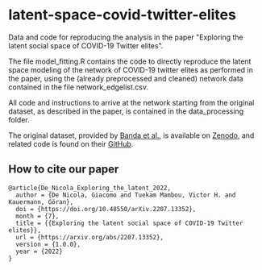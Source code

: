 # latent-space-covid-twitter-elites
Data and code for reproducing the analysis in the paper "Exploring the latent social space of COVID-19 Twitter elites".

The file model_fitting.R contains the code to directly reproduce the latent space modeling of the network of COVID-19 twitter elites as performed in the paper, using the (already preprocessed and cleaned) network data contained in the file network_edgelist.csv.

All code and instructions to arrive at the network starting from the original dataset, as described in the paper, is contained in the data_processing folder.

The original dataset, provided by [Banda et al.](https://www.mdpi.com/2673-3986/2/3/24), is available on [Zenodo](https://doi.org/10.5281/zenodo.3723939),
and related code is found on their [GitHub](https://github.com/thepanacealab/COVID19_twitter).

## How to cite our paper

```
@article{De_Nicola_Exploring_the_latent_2022,
  author = {De Nicola, Giacomo and Tuekam Mambou, Victor H. and Kauermann, Göran},
  doi = {https://doi.org/10.48550/arXiv.2207.13352},
  month = {7},
  title = {{Exploring the latent social space of COVID-19 Twitter elites}},
  url = {https://arxiv.org/abs/2207.13352},
  version = {1.0.0},
  year = {2022}
}
```
